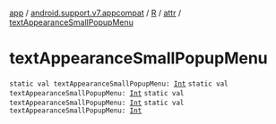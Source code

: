 [app](../../../index.md) / [android.support.v7.appcompat](../../index.md) / [R](../index.md) / [attr](index.md) / [textAppearanceSmallPopupMenu](.)

# textAppearanceSmallPopupMenu

`static val textAppearanceSmallPopupMenu: `[`Int`](https://kotlinlang.org/api/latest/jvm/stdlib/kotlin/-int/index.html)
`static val textAppearanceSmallPopupMenu: `[`Int`](https://kotlinlang.org/api/latest/jvm/stdlib/kotlin/-int/index.html)
`static val textAppearanceSmallPopupMenu: `[`Int`](https://kotlinlang.org/api/latest/jvm/stdlib/kotlin/-int/index.html)
`static val textAppearanceSmallPopupMenu: `[`Int`](https://kotlinlang.org/api/latest/jvm/stdlib/kotlin/-int/index.html)